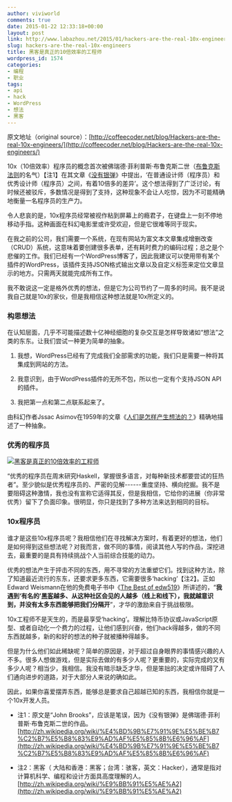 ```yaml
---
author: viviworld
comments: true
date: 2015-01-22 12:33:18+00:00
layout: post
link: http://www.labazhou.net/2015/01/hackers-are-the-real-10x-engineers/
slug: hackers-are-the-real-10x-engineers
title: 黑客是真正的10倍效率的工程师
wordpress_id: 1574
categories:
- 编程
- 职业
tags:
- api
- hack
- WordPress
- 想法
- 黑客
---
```


原文地址（original source）：[http://coffeecoder.net/blog/Hackers-are-the-real-10x-engineers/](http://coffeecoder.net/blog/Hackers-are-the-real-10x-engineers/)

10x（10倍效率）程序员的概念首次被佛瑞德·菲利普斯·布鲁克斯二世（[布鲁克斯法则](http://en.wikipedia.org/wiki/Brooks%27s_law)的名气）【注1】在其文章《[没有银弹](http://zh.wikipedia.org/wiki/%E6%B2%A1%E6%9C%89%E9%93%B6%E5%BC%B9)》中提出，‘在普通设计师（程序员）和优秀设计师（程序员）之间，有着10倍多的差异’。这个想法得到了广泛讨论，有时候还被驳斥，多数情况是得到了支持，这种现象不会让人吃惊，因为不可能精确地衡量一名程序员的生产力。

令人悲哀的是，10x程序员经常被视作粘到屏幕上的瘾君子，在键盘上一刻不停地移动手指。这种画面在科幻电影里或许受欢迎，但是它很难等同于现实。

在我之前的公司，我们需要一个系统，在现有网站为富文本文章集成增删改查（CRUD）系统，这意味着要创建很多表单，还有耗时费力的编码过程；总之是个悲催的工作。我们已经有一个WordPress博客了，因此我建议可以使用带有某个插件的WordPress，该插件支持JSON格式输出文章以及自定义标签来定位文章显示的地方。只需两天就能完成所有工作。

我不敢说这一定是格外优秀的想法，但是它为公司节约了一周多的时间。我不是说我自己就是10x的家伙，但是我相信这种想法就是10x所定义的。


### 构思想法


在认知层面，几乎不可能描述数十亿神经细胞的复杂交互是怎样导致诸如“想法”之类的东东。让我们尝试一种更为简单的抽象。



	
  1. 我想，WordPress已经有了完成我们全部需求的功能，我们只是需要一种将其集成到网站的方法。

	
  2. 我意识到，由于WordPress插件的无所不包，所以也一定有个支持JSON API的插件。

	
  3. 我把第一点和第二点联系起来了。


由科幻作者Jssac Asimov在1959年的文章《[人们是怎样产生想法的？](http://www.technologyreview.com/view/531911/isaac-asimov-asks-how-do-people-get-new-ideas/)》精确地描述了一种抽象。


### 优秀的程序员


[![黑客是真正的10倍效率的工程师](http://www.labazhou.net/wp-content/uploads/2015/01/efficiency.png)](http://www.labazhou.net/wp-content/uploads/2015/01/efficiency.png)

“优秀的程序员在周末研究Haskell，掌握很多语言，对每种新技术都要尝试的狂热者”。至少貌似是优秀程序员的、严密的见解------重度坚持、横向挖掘。我不是要阻碍这种激情，我也没有宣称它适得其反，但是我相信，它给你的进展（你非常优秀）留下了负面印象。很明显，你只是找到了多种方法来达到相同的目标。


### 10x程序员


谁才是这些10x程序员呢？我相信他们在寻找解决方案时，有着更好的想法，他们是如何得到这些想法呢？对我而言，做不同的事情，阅读其他人写的作品，深挖进去，最重要的是具有持续挑战个人当前综合技能的动力。

优秀的想法产生于抨击不同的东西，用不寻常的方法重塑它们。找到这种方法，除了知道最近流行的东东，还要求更多东西，它需要很多‘hacking’【注2】。正如Edward Weismann在他的免费电子书中《[The Best of edw519](http://static.v25media.com/edw519_mod.html)》所讲述的，“**我遇到‘有名的’[黑客](http://www.labazhou.net/2014/03/a-short-history-of-hack/)越多、从这种社区会见的人越多（线上和线下），我就越意识到，并没有太多东西能够把我们分隔开**”，才华的激励来自于挑战极限。

10x工程师不是天生的，而是最享受‘hacking’。理解比特币协议或JavaScript原型、或者自动化一个费力的过程，让他们感到兴奋，他们hack得越多，做的不同东西就越多，新的和好的想法的种子就被播种得越多。

但是为什么他们如此稀缺呢？简单的原因是，对于超过自身眼界的事情感兴趣的人不多。很多人想做游戏，但是实际去做的有多少人呢？更重要的，实际完成的又有多少人呢？相当少，我相信。我没有暗示缺乏才华，但是笨拙的决定或许阻碍了人们通向进步的道路，对于大部分人来说的确如此。

因此，如果你喜爱摆弄东西，能够总是要求自己超越已知的东西，我相信你就是一个10x开发人员。



	
  * 注1：原文是“John Brooks”，应该是笔误，因为《没有银弹》是佛瑞德·菲利普斯·布鲁克斯二世的作品。[http://zh.wikipedia.org/wiki/%E4%BD%9B%E7%91%9E%E5%BE%B7%C2%B7%E5%B8%83%E9%AD%AF%E5%85%8B%E6%96%AF](http://zh.wikipedia.org/wiki/%E4%BD%9B%E7%91%9E%E5%BE%B7%C2%B7%E5%B8%83%E9%AD%AF%E5%85%8B%E6%96%AF)

	
  * 注2：黑客（ 大陆和香港：黑客；台湾：骇客，英文：Hacker），通常是指对计算机科学、编程和设计方面具高度理解的人。[http://zh.wikipedia.org/wiki/%E9%BB%91%E5%AE%A2](http://zh.wikipedia.org/wiki/%E9%BB%91%E5%AE%A2)



